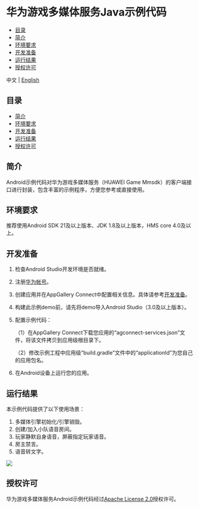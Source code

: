 # 华为游戏多媒体服务Java示例代码<a name="ZH-CN_TOPIC_0000001263279341"></a>

-   [目录](#section106mcpsimp)
-   [简介](#section119mcpsimp)
-   [环境要求](#section123mcpsimp)
-   [开发准备](#section126mcpsimp)
-   [运行结果](#section137mcpsimp)
-   [授权许可](#section147mcpsimp)

中文 |  [English](huawei-mmsdk-demo/blob/master/Mmsdk-Java-Demo/README.md)

## 目录<a name="section106mcpsimp"></a>

-   [简介](#section119mcpsimp)
-   [环境要求](#section123mcpsimp)
-   [开发准备](#section126mcpsimp)
-   [运行结果](#section137mcpsimp)
-   [授权许可](#section147mcpsimp)

## 简介<a name="section119mcpsimp"></a>

Android示例代码对华为游戏多媒体服务（HUAWEI Game Mmsdk）的客户端接口进行封装，包含丰富的示例程序，方便您参考或直接使用。

## 环境要求<a name="section123mcpsimp"></a>

推荐使用Android SDK 21及以上版本、JDK 1.8及以上版本，HMS core 4.0及以上。

## 开发准备<a name="section126mcpsimp"></a>

1.  检查Android Studio开发环境是否就绪。
2.  注册[华为帐号](https://developer.huawei.com/consumer/cn/doc/start/registration-and-verification-0000001053628148)。
3.  创建应用并在AppGallery Connect中配置相关信息。具体请参考[开发准备](https://developer.huawei.com/consumer/cn/doc/development/HMSCore-Guides/config-agc-0000001050196065)。
4.  构建此示例demo前，请先将demo导入Android Studio（3.0及以上版本）。
5.  配置示例代码：

    （1）在AppGallery Connect下载您应用的“agconnect-services.json”文件，将该文件拷贝到应用级根目录下。

    （2）修改示例工程中应用级“build.gradle”文件中的“applicationId”为您自己的应用包名。

6.  在Android设备上运行您的应用。

## 运行结果<a name="section137mcpsimp"></a>

本示例代码提供了以下使用场景：

1.  多媒体引擎初始化/引擎销毁。
2.  创建/加入小队语音房间。
3.  玩家静默自身语音，屏蔽指定玩家语音。
4.  房主禁言。
5.  语音转文字。

![](figures/mmsdk_sample_result.jpg)

## 授权许可<a name="section147mcpsimp"></a>

华为游戏多媒体服务Android示例代码经过[Apache License 2.0](http://www.apache.org/licenses/LICENSE-2.0)授权许可。

